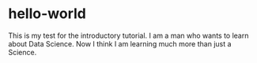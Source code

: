 # hello-world
This is my test for the introductory tutorial.
I am a man who wants to learn about Data Science. Now I think I am learning much more than just a Science.
